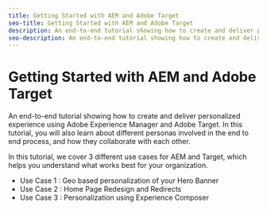 ```yaml
---
title: Getting Started with AEM and Adobe Target
seo-title: Getting Started with AEM and Adobe Target
description: An end-to-end tutorial showing how to create and deliver personalized experiences using Adobe Experience Manager and Adobe Target. In this tutorial, you will also learn about different personas involved in the end to end process and how they collaborate with each other
seo-description: An end-to-end tutorial showing how to create and deliver personalized experience using Adobe Experience Manager and Adobe Target. In this tutorial, you will also learn about different personas involved in the end to end process and how they collaborate with each other
---
```


# Getting Started with AEM and Adobe Target

An end-to-end tutorial showing how to create and deliver personalized experience using Adobe Experience Manager and Adobe Target. In this tutorial, you will also learn about different personas involved in the end to end process, and how they collaborate with each other.

In this tutorial, we cover 3 different use cases for AEM and Target, which helps you understand what works best for your organization.

* Use Case 1 : Geo based personalization of your Hero Banner
* Use Case 2 : Home Page Redesign and Redirects
* Use Case 3 : Personalization using Experience Composer
  